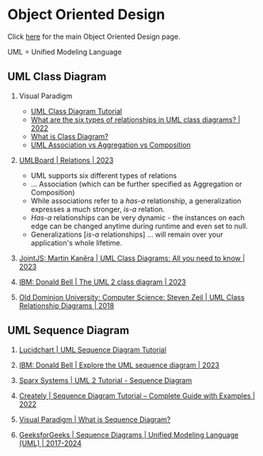 # Object Oriented Design

Click [here](object-oriented-design.md) for the main Object Oriented Design page.

UML = Unified Modeling Language

## UML Class Diagram

1. Visual Paradigm
   - [UML Class Diagram Tutorial](https://www.visual-paradigm.com/guide/uml-unified-modeling-language/uml-class-diagram-tutorial/)
   - [What are the six types of relationships in UML class diagrams? | 2022](https://blog.visual-paradigm.com/what-are-the-six-types-of-relationships-in-uml-class-diagrams/)
   - [What is Class Diagram?](https://www.visual-paradigm.com/guide/uml-unified-modeling-language/what-is-class-diagram/)
   - [UML Association vs Aggregation vs Composition](https://www.visual-paradigm.com/guide/uml-unified-modeling-language/uml-aggregation-vs-composition/)

1. [UMLBoard | Relations | 2023](https://www.umlboard.com/docs/relations/)
   - UML supports six different types of relations
   - ... Association (which can be further specified as Aggregation or Composition)
   - While associations refer to a *has-a* relationship, a generalization expresses a much stronger, *is-a* relation.
   - *Has-a* relationships can be very dynamic - the instances on each edge can be changed anytime during runtime and even set to null.
   - Generalizations [*is-a* relationships] ... will remain over your application's whole lifetime.

1. [JointJS: Martin Kaněra | UML Class Diagrams: All you need to know | 2023](https://www.jointjs.com/blog/uml-class-diagrams)

1. [IBM: Donald Bell | The UML 2 class diagram | 2023](https://developer.ibm.com/articles/the-class-diagram/)

1. [Old Dominion University: Computer Science: Steven Zeil | UML Class Relationship Diagrams | 2018](https://www.cs.odu.edu/~zeil/cs330/latest/Public/classDiagrams/index.html)


## UML Sequence Diagram

1. [Lucidchart | UML Sequence Diagram Tutorial](https://www.lucidchart.com/pages/uml-sequence-diagram)

1. [IBM: Donald Bell | Explore the UML sequence diagram | 2023](https://developer.ibm.com/articles/the-sequence-diagram/)

1. [Sparx Systems | UML 2 Tutorial - Sequence Diagram](https://sparxsystems.com/resources/tutorials/uml2/sequence-diagram.html)

1. [Creately | Sequence Diagram Tutorial – Complete Guide with Examples | 2022](https://creately.com/guides/sequence-diagram-tutorial/)

1. [Visual Paradigm | What is Sequence Diagram?](https://www.visual-paradigm.com/guide/uml-unified-modeling-language/what-is-sequence-diagram/)

1. [GeeksforGeeks | Sequence Diagrams | Unified Modeling Language (UML) | 2017-2024](https://www.geeksforgeeks.org/unified-modeling-language-uml-sequence-diagrams/)

